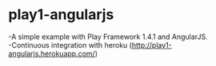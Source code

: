 # play1-angularjs
-A simple example with Play Framework 1.4.1 and AngularJS.<br/>
-Continuous integration with heroku (http://play1-angularjs.herokuapp.com/)

